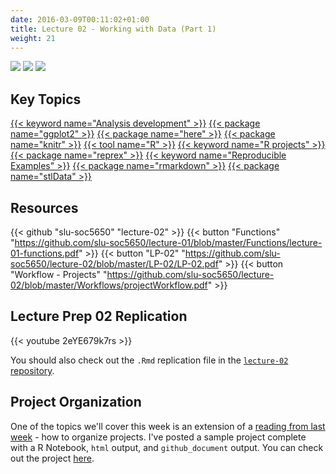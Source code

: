 ```yaml
---
date: 2016-03-09T00:11:02+01:00
title: Lecture 02 - Working with Data (Part 1)
weight: 21
---
```

![](https://img.shields.io/badge/semester-spring%202018-orange.svg) ![](https://img.shields.io/badge/release-draft-red.svg) [![](https://img.shields.io/badge/last%20update-2018--01--28-brightgreen.svg)](https://github.com/slu-soc5650/lecture-02/blob/master/NEWS_SITE.md)

## Key Topics
[{{< keyword name="Analysis development" >}}](/topic-index/#a-d)
[{{< package name="ggplot2" >}}](/topic-index/#e-h)
[{{< package name="here" >}}](/topic-index/#e-h)
[{{< package name="knitr" >}}](/topic-index/#i-l)
[{{< tool name="R" >}}](/topic-index/#q-t)
[{{< keyword name="R projects" >}}](/topic-index/#q-t)
[{{< package name="reprex" >}}](/topic-index/#q-t)
[{{< keyword name="Reproducible Examples" >}}](/topic-index/#a-d)
[{{< package name="rmarkdown" >}}](/topic-index/#q-t)
[{{< package name="stlData" >}}](/topic-index/#q-t)

## Resources

{{< github "slu-soc5650" "lecture-02" >}}
{{< button "Functions" "https://github.com/slu-soc5650/lecture-01/blob/master/Functions/lecture-01-functions.pdf" >}}
{{< button "LP-02" "https://github.com/slu-soc5650/lecture-02/blob/master/LP-02/LP-02.pdf" >}}
{{< button "Workflow - Projects" "https://github.com/slu-soc5650/lecture-02/blob/master/Workflows/projectWorkflow.pdf" >}}


## Lecture Prep 02 Replication

{{< youtube 2eYE679k7rs >}}

You should also check out the `.Rmd` replication file in the [`lecture-02` repository](https://github.com/slu-soc5650/lecture-02/tree/master/LP-02).

## Project Organization
One of the topics we'll cover this week is an extension of a [reading from last week](https://chris-prener.github.io/SSDSBook/protecting-your-work.html) - how to organize projects. I've posted a sample project complete with a R Notebook, `html` output, and `github_document` output. You can check out the project [here](https://github.com/chris-prener/sampleNotebook).

